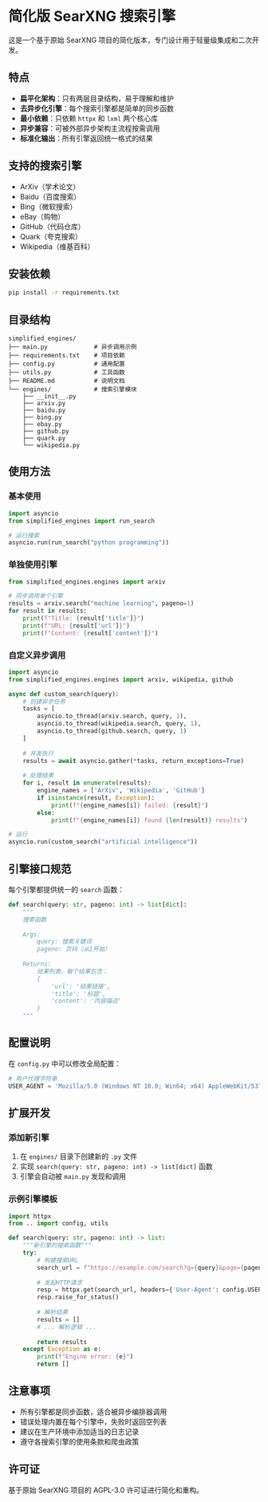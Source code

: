 # 简化版 SearXNG 搜索引擎

这是一个基于原始 SearXNG 项目的简化版本，专门设计用于轻量级集成和二次开发。

## 特点

- **扁平化架构**：只有两层目录结构，易于理解和维护
- **去异步化引擎**：每个搜索引擎都是简单的同步函数
- **最小依赖**：只依赖 `httpx` 和 `lxml` 两个核心库
- **异步兼容**：可被外部异步架构主流程按需调用
- **标准化输出**：所有引擎返回统一格式的结果

## 支持的搜索引擎

- ArXiv（学术论文）
- Baidu（百度搜索）
- Bing（微软搜索）
- eBay（购物）
- GitHub（代码仓库）
- Quark（夸克搜索）
- Wikipedia（维基百科）

## 安装依赖

```bash
pip install -r requirements.txt
```

## 目录结构

```
simplified_engines/
├── main.py             # 异步调用示例
├── requirements.txt    # 项目依赖
├── config.py           # 通用配置
├── utils.py            # 工具函数
├── README.md           # 说明文档
└── engines/            # 搜索引擎模块
    ├── __init__.py
    ├── arxiv.py
    ├── baidu.py
    ├── bing.py
    ├── ebay.py
    ├── github.py
    ├── quark.py
    └── wikipedia.py
```

## 使用方法

### 基本使用

```python
import asyncio
from simplified_engines import run_search

# 运行搜索
asyncio.run(run_search("python programming"))
```

### 单独使用引擎

```python
from simplified_engines.engines import arxiv

# 同步调用单个引擎
results = arxiv.search("machine learning", pageno=1)
for result in results:
    print(f"Title: {result['title']}")
    print(f"URL: {result['url']}")
    print(f"Content: {result['content']}")
```

### 自定义异步调用

```python
import asyncio
from simplified_engines.engines import arxiv, wikipedia, github

async def custom_search(query):
    # 创建异步任务
    tasks = [
        asyncio.to_thread(arxiv.search, query, 1),
        asyncio.to_thread(wikipedia.search, query, 1),
        asyncio.to_thread(github.search, query, 1)
    ]
    
    # 并发执行
    results = await asyncio.gather(*tasks, return_exceptions=True)
    
    # 处理结果
    for i, result in enumerate(results):
        engine_names = ['ArXiv', 'Wikipedia', 'GitHub']
        if isinstance(result, Exception):
            print(f"{engine_names[i]} failed: {result}")
        else:
            print(f"{engine_names[i]} found {len(result)} results")

# 运行
asyncio.run(custom_search("artificial intelligence"))
```

## 引擎接口规范

每个引擎都提供统一的 `search` 函数：

```python
def search(query: str, pageno: int) -> list[dict]:
    """
    搜索函数
    
    Args:
        query: 搜索关键词
        pageno: 页码（从1开始）
    
    Returns:
        结果列表，每个结果包含：
        {
            'url': '结果链接',
            'title': '标题',
            'content': '内容描述'
        }
    """
```

## 配置说明

在 `config.py` 中可以修改全局配置：

```python
# 用户代理字符串
USER_AGENT = 'Mozilla/5.0 (Windows NT 10.0; Win64; x64) AppleWebKit/537.36'
```

## 扩展开发

### 添加新引擎

1. 在 `engines/` 目录下创建新的 `.py` 文件
2. 实现 `search(query: str, pageno: int) -> list[dict]` 函数
3. 引擎会自动被 `main.py` 发现和调用

### 示例引擎模板

```python
import httpx
from .. import config, utils

def search(query: str, pageno: int) -> list:
    """新引擎的搜索函数"""
    try:
        # 构建搜索URL
        search_url = f"https://example.com/search?q={query}&page={pageno}"
        
        # 发起HTTP请求
        resp = httpx.get(search_url, headers={'User-Agent': config.USER_AGENT})
        resp.raise_for_status()
        
        # 解析结果
        results = []
        # ... 解析逻辑 ...
        
        return results
    except Exception as e:
        print(f"Engine error: {e}")
        return []
```

## 注意事项

- 所有引擎都是同步函数，适合被异步编排器调用
- 错误处理内置在每个引擎中，失败时返回空列表
- 建议在生产环境中添加适当的日志记录
- 遵守各搜索引擎的使用条款和爬虫政策

## 许可证

基于原始 SearXNG 项目的 AGPL-3.0 许可证进行简化和重构。

